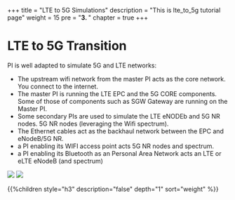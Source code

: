 +++
title = "LTE to 5G Simulations"
description = "This is lte_to_5g tutorial page"
weight = 15
pre = "<b>3. </b>"
chapter = true
+++

# LTE to 5G Transition

PI is well adapted to simulate 5G and LTE networks:

- The upstream wifi network from the master PI acts as the core network. You connect to the internet.
- The master PI is running the LTE EPC and the 5G CORE components. Some of those of components such
as SGW Gateway are running on the Master PI.
- Some secondary PIs are used to simulate the LTE eNODEb and 5G NR nodes.
5G NR nodes (leveraging the Wifi spectrum).
- The Ethernet cables act as the backhaul network between the EPC and eNodeB/5G NR.
- a PI enabling its WIFI access point acts 5G NR nodes and spectrum.
- a PI enabling its Bluetooth as an Personal Area Network acts an LTE or eLTE eNodeB (and spectrum)

<!--more-->

![](/images/hack4easy/LTE_to_5G.png)
![](/images/hack4easy/callflow.png)

{{%children style="h3" description="false" depth="1" sort="weight" %}}

